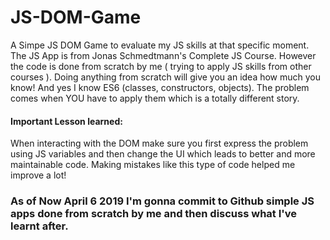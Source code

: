# JS-DOM-Game
A Simpe JS DOM Game to evaluate my JS skills at that specific moment. The JS App is from Jonas Schmedtmann's Complete JS Course. 
However the code is done from scratch by me ( trying to apply JS skills from other courses ). Doing anything from scratch will 
give you an idea how much you know! And yes I know ES6 (classes, constructors, objects). The problem comes when YOU have to apply them
which is a totally different story.

#### Important Lesson learned: 
When interacting with the DOM make sure you first express the problem using JS variables and then change the UI which leads to better and more maintainable code. Making mistakes like this type of code helped me improve a lot!

### As of Now April 6 2019 I'm gonna commit to Github simple JS apps done from scratch by me and then discuss what I've learnt after.
